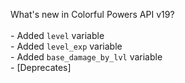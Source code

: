 What's new in Colorful Powers API v19?<br />
<br />- Added ``level`` variable
<br />- Added ``level_exp`` variable
<br />- Added ``base_damage_by_lvl`` variable
<br />- [Deprecates] 